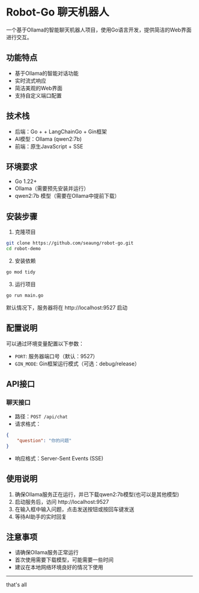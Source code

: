 # Robot-Go 聊天机器人

一个基于Ollama的智能聊天机器人项目，使用Go语言开发，提供简洁的Web界面进行交互。

## 功能特点

- 基于Ollama的智能对话功能
- 实时流式响应
- 简洁美观的Web界面
- 支持自定义端口配置

## 技术栈

- 后端：Go + + LangChainGo + Gin框架
- AI模型：Ollama (qwen2:7b)
- 前端：原生JavaScript + SSE

## 环境要求

- Go 1.22+
- Ollama（需要预先安装并运行）
- qwen2:7b 模型（需要在Ollama中提前下载）

## 安装步骤

1. 克隆项目
```bash
git clone https://github.com/seaung/robot-go.git
cd robot-demo
```

2. 安装依赖
```bash
go mod tidy
```

3. 运行项目
```bash
go run main.go
```

默认情况下，服务器将在 http://localhost:9527 启动

## 配置说明

可以通过环境变量配置以下参数：

- `PORT`: 服务器端口号（默认：9527）
- `GIN_MODE`: Gin框架运行模式（可选：debug/release）

## API接口

### 聊天接口

- 路径：`POST /api/chat`
- 请求格式：
```json
{
    "question": "你的问题"
}
```
- 响应格式：Server-Sent Events (SSE)

## 使用说明

1. 确保Ollama服务正在运行，并已下载qwen2:7b模型(也可以是其他模型)
2. 启动服务后，访问 http://localhost:9527
3. 在输入框中输入问题，点击发送按钮或按回车键发送
4. 等待AI助手的实时回复

## 注意事项

- 请确保Ollama服务正常运行
- 首次使用需要下载模型，可能需要一些时间
- 建议在本地网络环境良好的情况下使用

---
that's all